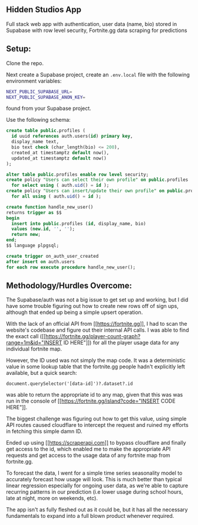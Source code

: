 ## Hidden Studios App

Full stack web app with authentication, user data (name, bio) stored in Supabase with row level security, Fortnite.gg data scraping for predictions

## Setup:

Clone the repo.

Next create a Supabase project, 
create an `.env.local` file with the following environment variables:

```bash
NEXT_PUBLIC_SUPABASE_URL=
NEXT_PUBLIC_SUPABASE_ANON_KEY=
```
found from your Supabase project.

Use the following schema:
```SQL
create table public.profiles (
  id uuid references auth.users(id) primary key,
  display_name text,
  bio text check (char_length(bio) <= 200),
  created_at timestamptz default now(),
  updated_at timestamptz default now()
);

alter table public.profiles enable row level security;
create policy "Users can select their own profile" on public.profiles
  for select using ( auth.uid() = id );
create policy "Users can insert/update their own profile" on public.profiles
  for all using ( auth.uid() = id );

create function handle_new_user()
returns trigger as $$
begin
  insert into public.profiles (id, display_name, bio)
  values (new.id, '', '');
  return new;
end;
$$ language plpgsql;

create trigger on_auth_user_created
after insert on auth.users
for each row execute procedure handle_new_user();
```

## Methodology/Hurdles Overcome:

The Supabase/auth was not a big issue to get set up and working, but I did have some trouble figuring out how to create new rows off of sign ups, although that ended up being a simple upsert operation.

With the lack of an official API from [[https://fortnite.gg]], I had to scan the website's codebase and figure out their internal API calls. I was able to find the exact call ([[https://fortnite.gg/player-count-graph?range=1m&id="INSERT ID HERE"]]) for all the player usage data for any individual fortnite map.

However, the ID used was not simply the map code. It was a deterministic value in some lookup table that the fortnite.gg people hadn't explicitly left available, but a quick search:

```document.querySelector('[data-id]')?.dataset?.id```

was able to return the appropriate id to any map, given that this was was run in the console of [[https://fortnite.gg/island?code="INSERT CODE HERE"]]. 

The biggest challenge was figuring out how to get this value, using simple API routes caused cloudflare to intercept the request and ruined my efforts in fetching this simple damn ID. 

Ended up using [[https://scraperapi.com]] to bypass cloudflare and finally get access to the id, which enabled me to make the appropriate API requests and get access to the usage data of any fortnite map from fortnite.gg.

To forecast the data, I went for a simple time series seasonality model to accurately forecast how usage will look. This is much better than typical linear regression especially for ongoing user data, as we're able to capture recurring patterns in our prediction (i.e lower usage during school hours, late at night, more on weekends, etc).

The app isn't as fully fleshed out as it could be, but it has all the necessary fundamentals to expand into a full blown product whenever required. 
